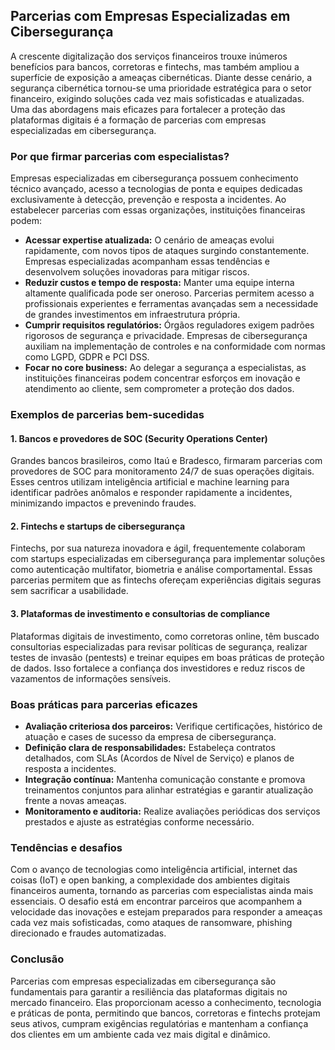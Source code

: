 ## Parcerias com Empresas Especializadas em Cibersegurança

A crescente digitalização dos serviços financeiros trouxe inúmeros benefícios para bancos, corretoras e fintechs, mas também ampliou a superfície de exposição a ameaças cibernéticas. Diante desse cenário, a segurança cibernética tornou-se uma prioridade estratégica para o setor financeiro, exigindo soluções cada vez mais sofisticadas e atualizadas. Uma das abordagens mais eficazes para fortalecer a proteção das plataformas digitais é a formação de parcerias com empresas especializadas em cibersegurança.

### Por que firmar parcerias com especialistas?

Empresas especializadas em cibersegurança possuem conhecimento técnico avançado, acesso a tecnologias de ponta e equipes dedicadas exclusivamente à detecção, prevenção e resposta a incidentes. Ao estabelecer parcerias com essas organizações, instituições financeiras podem:

- **Acessar expertise atualizada:** O cenário de ameaças evolui rapidamente, com novos tipos de ataques surgindo constantemente. Empresas especializadas acompanham essas tendências e desenvolvem soluções inovadoras para mitigar riscos.
- **Reduzir custos e tempo de resposta:** Manter uma equipe interna altamente qualificada pode ser oneroso. Parcerias permitem acesso a profissionais experientes e ferramentas avançadas sem a necessidade de grandes investimentos em infraestrutura própria.
- **Cumprir requisitos regulatórios:** Órgãos reguladores exigem padrões rigorosos de segurança e privacidade. Empresas de cibersegurança auxiliam na implementação de controles e na conformidade com normas como LGPD, GDPR e PCI DSS.
- **Focar no core business:** Ao delegar a segurança a especialistas, as instituições financeiras podem concentrar esforços em inovação e atendimento ao cliente, sem comprometer a proteção dos dados.

### Exemplos de parcerias bem-sucedidas

#### 1. Bancos e provedores de SOC (Security Operations Center)

Grandes bancos brasileiros, como Itaú e Bradesco, firmaram parcerias com provedores de SOC para monitoramento 24/7 de suas operações digitais. Esses centros utilizam inteligência artificial e machine learning para identificar padrões anômalos e responder rapidamente a incidentes, minimizando impactos e prevenindo fraudes.

#### 2. Fintechs e startups de cibersegurança

Fintechs, por sua natureza inovadora e ágil, frequentemente colaboram com startups especializadas em cibersegurança para implementar soluções como autenticação multifator, biometria e análise comportamental. Essas parcerias permitem que as fintechs ofereçam experiências digitais seguras sem sacrificar a usabilidade.

#### 3. Plataformas de investimento e consultorias de compliance

Plataformas digitais de investimento, como corretoras online, têm buscado consultorias especializadas para revisar políticas de segurança, realizar testes de invasão (pentests) e treinar equipes em boas práticas de proteção de dados. Isso fortalece a confiança dos investidores e reduz riscos de vazamentos de informações sensíveis.

### Boas práticas para parcerias eficazes

- **Avaliação criteriosa dos parceiros:** Verifique certificações, histórico de atuação e cases de sucesso da empresa de cibersegurança.
- **Definição clara de responsabilidades:** Estabeleça contratos detalhados, com SLAs (Acordos de Nível de Serviço) e planos de resposta a incidentes.
- **Integração contínua:** Mantenha comunicação constante e promova treinamentos conjuntos para alinhar estratégias e garantir atualização frente a novas ameaças.
- **Monitoramento e auditoria:** Realize avaliações periódicas dos serviços prestados e ajuste as estratégias conforme necessário.

### Tendências e desafios

Com o avanço de tecnologias como inteligência artificial, internet das coisas (IoT) e open banking, a complexidade dos ambientes digitais financeiros aumenta, tornando as parcerias com especialistas ainda mais essenciais. O desafio está em encontrar parceiros que acompanhem a velocidade das inovações e estejam preparados para responder a ameaças cada vez mais sofisticadas, como ataques de ransomware, phishing direcionado e fraudes automatizadas.

### Conclusão

Parcerias com empresas especializadas em cibersegurança são fundamentais para garantir a resiliência das plataformas digitais no mercado financeiro. Elas proporcionam acesso a conhecimento, tecnologia e práticas de ponta, permitindo que bancos, corretoras e fintechs protejam seus ativos, cumpram exigências regulatórias e mantenham a confiança dos clientes em um ambiente cada vez mais digital e dinâmico.